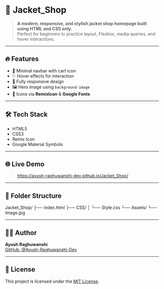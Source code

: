 # 🧥 Jacket_Shop

> **A modern, responsive, and stylish jacket shop homepage built using HTML and CSS only.**  
> Perfect for beginners to practice layout, Flexbox, media queries, and hover interactions.

---

## 🔥 Features
- 🛒 Minimal navbar with cart icon
- ✨ Hover effects for interaction
- 📱 Fully responsive design
- 🖼️ Hero image using `background-image`
- 🔗 Icons via **RemixIcon** & **Google Fonts**

---

## 🛠️ Tech Stack
- HTML5  
- CSS3  
- Remix Icon  
- Google Material Symbols

---

## 🌐 Live Demo
>  https://ayush-raghuwanshi-dev.github.io/Jacket_Shop/

---

## 📁 Folder Structure
Jacket_Shop/
├── index.html
├── CSS/
│ └── Style.css
└── Assets/
└── Image.jpg

---

## 👨‍💻 Author
**Ayush Raghuwanshi**  
[GitHub: @Ayush-Raghuwanshi-Dev](https://github.com/Ayush-Raghuwanshi-Dev)

---

## 📄 License
This project is licensed under the [MIT License](LICENSE).

